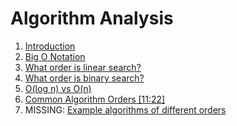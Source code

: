 # Algorithm Analysis

1.  [Introduction](01_Introduction.md)
2.  [Big O Notation](02_Big_O_notation.md)
3.  [What order is linear search?](03_Linear_search.md)
4.  [What order is binary search?](04_Binary_search.md)
5.  [O(log n) vs O(n)](05_O_log_n_vs_O_n.md)
6.  [Common Algorithm Orders [11:22]](06_Algorithm_orders.md)
7.  MISSING: [Example algorithms of different orders]()

